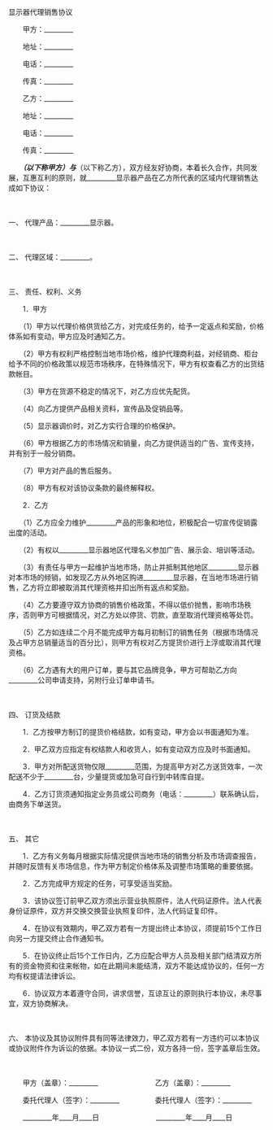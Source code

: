 



显示器代理销售协议



 

　　甲方：_________

　　地址：_________

　　电话：_________

　　传真：_________　　

　　乙方：_________

　　地址：_________

　　电话：_________

　　传真：_________　　

　　_________（以下称甲方）与_________（以下称乙方），双方经友好协商，本着长久合作，共同发展，互惠互利的原则，就_________显示器产品在乙方所代表的区域内代理销售达成如下协议：

　　

一、
代理产品：_________显示器。

　　

二、
代理区域：_________。

　　

三、
责任、权利、义务

　　1．甲方

　　（1）甲方以代理价格供货给乙方，对完成任务的，给予一定返点和奖励，价格体系如有变动，甲方应及时通知乙方。

　　（2）甲方有权利严格控制当地市场价格，维护代理商利益，对经销商、柜台给予不同的价格政策以规范市场秩序，在特殊情况下，甲方有权查看乙方的出货结款帐目。

　　（3）甲方在货源不稳定的情况下，对乙方应优先配货。

　　（4）向乙方提供产品相关资料，宣传品及促销品等。

　　（5）显示器调价时，对乙方实行合理的价格保护。

　　（6）甲方根据乙方的市场情况和销量，向乙方提供适当的广告、宣传支持，并有别于一般分销商。

　　（7）甲方对产品的售后服务。

　　（8）甲方有权对该协议条款的最终解释权。

　　2．乙方

　　（1）乙方应全力维护_________产品的形象和地位，积极配合一切宣传促销露出度的活动。

　　（2）有权以_________显示器地区代理名义参加广告、展示会、培训等活动。

　　（3）有责任与甲方一起维护当地市场，防止并抵制其他地区_________显示器对本市场的倾销，如发现乙方从外地区购进_________显示器，在当地市场进行销售，乙方将立即被取消其代理资格并扣出所有返点和奖励。

　　（4）乙方要遵守双方协商的销售价格政策，不得以低价抛售，影响市场秩序，否则甲方可根据情况，对乙方处以停货、罚款，直至取消代理资格等处罚。

　　（5）乙方如连续二个月不能完成甲方每月初制订的销售任务（根据市场情况及占甲方总销量适当的百分比），则甲方有权对乙方提货价进行上浮或取消其代理资格。

　　（6）乙方遇有大的用户订单，要与其它品牌竞争，甲方可帮助乙方向_________公司申请支持，另附行业订单申请书。

　　

四、
订货及结款

　　1．乙方按甲方制订的提货价格结款，如有变动，甲方会以书面通知为准。

　　2．甲乙双方应指定有权结款人和收货人，如有变动双方应及时书面通知。

　　3．甲方对所配送货物仅限_________范围，为提高甲方对乙方送货效率，一次配送不少于_________台，少量提货或加急可自行到中转库自提。

　　4．乙方订货须通知指定业务员或公司商务（电话：_________）联系确认后，由商务下单送货。

　　

五、
其它

　　1．乙方有义务每月根据实际情况提供当地市场的销售分析及市场调查报告，并随时反馈有关市场信息，作为甲方制定价格体系及调整市场策略的重要依据。

　　2．乙方完成甲方规定的任务，可享受适当奖励。

　　3．该协议签订前甲乙双方须出示营业执照原件，法人代码证原件。法人代表身份证原件，双方并交换交换营业执照复印件，法人代码证复印件。

　　4．在协议有效期内，甲乙双方若有一方提出终止本协议，须提前15个工作日向另一方提交终止合作通知书。

　　5．在协议终止后15个工作日内，乙方应配合甲方人员及相关部门结清双方所有的资金物资和往来帐物，如在此期间未能结清，双方不能达成协议的，任何一方均有权提请法律诉讼。

　　6．协议双方本着遵守合同，讲求信誉，互谅互让的原则执行本协议，未尽事宜，双方协商解决。

　　

六、
本协议及其协议附件具有同等法律效力，甲乙双方若有一方违约可以本协议或协议附件作为诉讼的依据。本协议一式二份，双方各持一份，签字盖章后生效。

　　

　　甲方（盖章）：_________　　　　　　　　乙方（盖章）：_________　　

　　委托代理人（签字）：_________　　　　　委托代理人（签字）：_________　　

　　_________年____月____日　　　　　　　　_________年____月____日